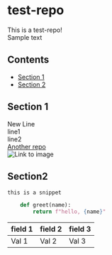 # test-repo
This is a test-repo!  
Sample text
## Contents
* [Section 1](#section-1)
* [Section 2](#section-2)
## Section 1
New Line  
line1  
line2  
[Another repo](https://github.com/nok911/git-exercise)  
![Link to image](https://www.google.com/search?q=pasta&sxsrf=ALiCzsbQ2DunTne6DC>)
## Section2
```this is a snippet```  
```python
	def greet(name):
		return f"hello, {name}"
```
| field 1 | field 2 | field 3 |
|---------|---------|---------|
| Val 1 | Val 2 | Val 3 | 
